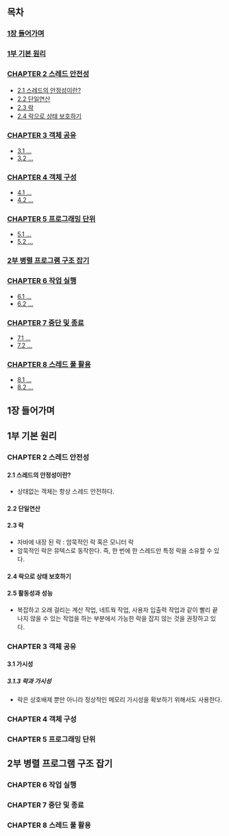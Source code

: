 ## 목차

### [1장 들어가며](#1장-들어가며)

### [1부 기본 원리](#1부-기본-원리)

### [CHAPTER 2 스레드 안전성](#chapter-2-스레드-안전성)

- [2.1 스레드의 안정성이란?](#21-스레드의-안정성이란)
- [2.2 단일연산](#22-단일연산)
- [2.3 락](#23-락)
- [2.4 락으로 상태 보호하기](#24-락으로-상태-보호하기)

### [CHAPTER 3 객체 공유](#chapter-3-객체-공유)

- [3.1 ...](#31-내용-1)
- [3.2 ...](#32-내용-2)

### [CHAPTER 4 객체 구성](#chapter-4-객체-구성)

- [4.1 ...](#41-내용-1)
- [4.2 ...](#42-내용-2)

### [CHAPTER 5 프로그래밍 단위](#chapter-5-프로그래밍-단위)

- [5.1 ...](#51-내용-1)
- [5.2 ...](#52-내용-2)

### [2부 병렬 프로그램 구조 잡기](#2부-병렬-프로그램-구조-잡기)

### [CHAPTER 6 작업 실행](#chapter-6-작업-실행)

- [6.1 ...](#61-내용-1)
- [6.2 ...](#62-내용-2)

### [CHAPTER 7 중단 및 종료](#chapter-7-중단-및-종료)

- [7.1 ...](#71-내용-1)
- [7.2 ...](#72-내용-2)

### [CHAPTER 8 스레드 풀 활용](#chapter-8-스레드-풀-활용)

- [8.1 ...](#81-내용-1)
- [8.2 ...](#82-내용-2)

## 1장 들어가며

## 1부 기본 원리

### CHAPTER 2 스레드 안전성

#### 2.1 스레드의 안정성이란?

- 상태없는 객체는 항상 스레드 안전하다.

#### 2.2 단일연산

#### 2.3 락

- 자바에 내장 된 락 : 암묵적인 락 혹은 모니터 락
- 암묵적인 락은 뮤텍스로 동작한다. 즉, 한 번에 한 스레드만 특정 락을 소유할 수 있다.

#### 2.4 락으로 상태 보호하기

#### 2.5 활동성과 성능

- 복잡하고 오래 걸리는 계산 작업, 네트웍 작업, 사용자 입출력 작업과 같이 빨리 끝나지 않을 수 있는 작업을 하는 부분에서 가능한 락을 잡지 않는 것을 권장하고 있다.

### CHAPTER 3 객체 공유

#### 3.1 가시성

##### 3.1.3 락과 가시성

- 락은 상호배제 뿐만 아니라 정상적인 메모리 가시성을 확보하기 위해서도 사용한다.

### CHAPTER 4 객체 구성

### CHAPTER 5 프로그래밍 단위

## 2부 병렬 프로그램 구조 잡기

### CHAPTER 6 작업 실행

### CHAPTER 7 중단 및 종료

### CHAPTER 8 스레드 풀 활용
